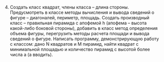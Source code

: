 4. Создать класс квадрат, члены класса – длина стороны. Предусмотреть в классе методы
вычисления и вывода сведений о фигуре – диагоналей, периметр, площадь. Создать производный класс
– правильная пирамида с апофемой h (апофема – высота какой-либо боковой стороны), добавить в
класс метод определения объема фигуры, перегрузить методы расчета площади и вывода сведений о
фигуре. Написать программу, демонстрирующую работу с классом: дано N квадратов и M пирамид, найти
квадрат с минимальной площадью и количество пирамид с высотой более числа a (a вводить).
